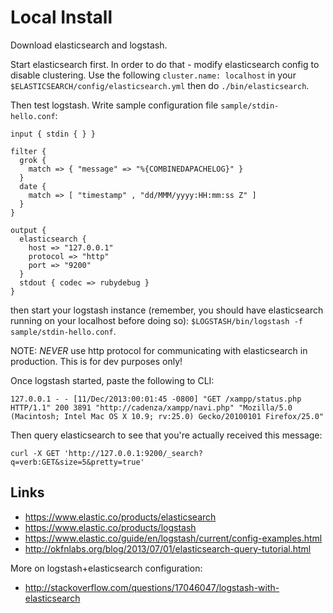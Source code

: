 Local Install
=============

Download elasticsearch and logstash.

Start elasticsearch first. In order to do that - modify elasticsearch config to disable clustering.
Use the following ``cluster.name: localhost`` in your ``$ELASTICSEARCH/config/elasticsearch.yml`` then do ``./bin/elasticsearch``.

Then test logstash. Write sample configuration file ``sample/stdin-hello.conf``:

```
input { stdin { } }

filter {
  grok {
    match => { "message" => "%{COMBINEDAPACHELOG}" }
  }
  date {
    match => [ "timestamp" , "dd/MMM/yyyy:HH:mm:ss Z" ]
  }
}

output {
  elasticsearch {
    host => "127.0.0.1"
    protocol => "http"
    port => "9200"
  }
  stdout { codec => rubydebug }
}
```

then start your logstash instance (remember, you should have elasticsearch running on your localhost before doing so): ``$LOGSTASH/bin/logstash -f sample/stdin-hello.conf``.

NOTE: *NEVER* use http protocol for communicating with elasticsearch in production. This is for dev purposes only!

Once logstash started, paste the following to CLI:

```
127.0.0.1 - - [11/Dec/2013:00:01:45 -0800] "GET /xampp/status.php HTTP/1.1" 200 3891 "http://cadenza/xampp/navi.php" "Mozilla/5.0 (Macintosh; Intel Mac OS X 10.9; rv:25.0) Gecko/20100101 Firefox/25.0"
```

Then query elasticsearch to see that you're actually received this message:

```
curl -X GET 'http://127.0.0.1:9200/_search?q=verb:GET&size=5&pretty=true'
```



## Links

* https://www.elastic.co/products/elasticsearch
* https://www.elastic.co/products/logstash
* https://www.elastic.co/guide/en/logstash/current/config-examples.html
* http://okfnlabs.org/blog/2013/07/01/elasticsearch-query-tutorial.html

More on logstash+elasticsearch configuration:

* http://stackoverflow.com/questions/17046047/logstash-with-elasticsearch


